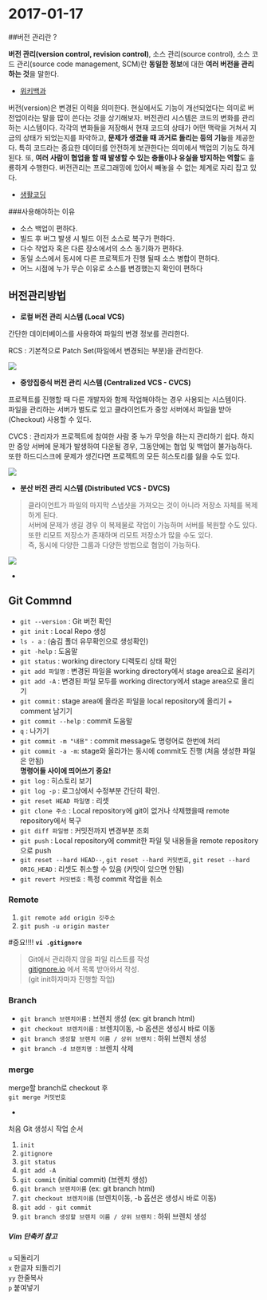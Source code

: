 # 2017-01-17

##버전 관리란 ?
>
**버전 관리(version control, revision control)**, 소스 관리(source control), 소스 코드 관리(source code management, SCM)란 **동일한 정보**에 대한 **여러 버전을 관리하는 것**을 말한다. 
- [위키백과](https://ko.wikipedia.org/wiki/%EB%B2%84%EC%A0%84_%EA%B4%80%EB%A6%AC)
>
버전(version)은 변경된 이력을 의미한다. 현실에서도 기능이 개선되었다는 의미로 버전업이라는 말을 많이 쓴다는 것을 상기해보자. 버전관리 시스템은 코드의 변화를 관리하는 시스템이다. 각각의 변화들을 저장해서 현재 코드의 상태가 어떤 맥락을 거쳐서 지금의 상태가 되었는지를 파악하고, **문제가 생겼을 때 과거로 돌리는 등의 기능**을 제공한다. 특히 코드라는 중요한 데이터를 안전하게 보관한다는 의미에서 백업의 기능도 하게 된다. 또, **여러 사람이 협업을 할 때 발생할 수 있는 충돌이나 유실을 방지하는 역할**도 휼룡하게 수행한다. 버전관리는 프로그래밍에 있어서 빼놓을 수 없는 체계로 자리 잡고 있다.
- [생활코딩](https://opentutorials.org/course/488/2605)

###사용해야하는 이유
>
- 소스 백업이 편하다.  
- 빌드 후 버그 발생 시 빌드 이전 소스로 복구가 편하다.  
- 다수 작업자 혹은 다른 장소에서의 소스 동기화가 편하다.  
- 동일 소스에서 동시에 다른 프로젝트가 진행 될때 소스 병합이 편하다.  
- 어느 시점에 누가 무슨 이유로 소스를 변경했는지 확인이 편하다

## 버전관리방법

- **로컬 버전 관리 시스템 (Local VCS)**  

> 
 간단한 데이터베이스를 사용하여 파일의 변경 정보를 관리한다.
>
 RCS : 기본적으로 Patch Set(파일에서 변경되는 부분)을 관리한다.
>
![](http://git-scm.com/figures/18333fig0101-tn.png)

- **중앙집중식 버전 관리 시스템 (Centralized VCS - CVCS)**

>
 프로젝트를 진행할 때 다른 개발자와 함께 작업해야하는 경우 사용되는 시스템이다.  
파일을 관리하는 서버가 별도로 있고 클라이언트가 중앙 서버에서 파일을 받아(Checkout) 사용할 수 있다.  
>
 CVCS : 관리자가 프로젝트에 참여한 사람 중 누가 무엇을 하는지 관리하기 쉽다. 하지만 중앙 서버에 문제가 발생하여 다운될 경우, 그동안에는 협업 및 백업이 불가능하다. 또한 하드디스크에 문제가 생긴다면 프로젝트의 모든 히스토리를 잃을 수도 있다.  
> 
![](http://git-scm.com/figures/18333fig0102-tn.png)

- **분산 버전 관리 시스템 (Distributed VCS - DVCS)**

> 클라이언트가 파일의 마지막 스냅샷을 가져오는 것이 아니라 저장소 자체를 복제하게 된다.  
>  서버에 문제가 생길 경우 이 복제물로 작업이 가능하며 서버를 복원할 수도 있다.  
>  또한 리모트 저장소가 존재하며 리모트 저장소가 많을 수도 있다.  
>  즉, 동시에 다양한 그룹과 다양한 방법으로 협업이 가능하다.  
> 
![](http://git-scm.com/figures/18333fig0103-tn.png)

-
## Git Commnd

- `git --version` : Git 버전 확인  
- `git init` : Local Repo 생성  
- `ls - a` : (숨김 폴더 유무확인으로 생성확인)  
- `git -help` : 도움말  
- `git status` : working directory 디렉토리 상태 확인
- `git add 파일명` : 변경된 파일을 working directory에서  stage area으로 올리기  
- `git add -A` : 변경된 파일 모두를 working directory에서  stage area으로 올리기  
- `git commit` : stage area에 올라온 파일을 local repository에 올리기 + comment 남기기  
- `git commit --help` : commit 도움말  
- `q` : 나가기  
- `git commit -m "내용"` : commit message도 명령어로 한번에 처리  
- `git commit -a -m`: stage와 올라가는 동시에 commit도 진행 (처음 생성한 파일은 안됨)  
**명령어들 사이에 띄어쓰기 중요!**  
- `git log` : 히스토리 보기  
- `git log -p` : 로그상에서 수정부분 간단히 확인.
- `git reset HEAD 파일명` : 리셋
- `git clone 주소` : Local repository에 git이 없거나 삭제했을때 remote repository에서 복구  
- `git diff 파일명` : 커밋전까지 변경부분 조회
- `git push` : Local repository에 commit한 파일 및 내용들을 remote repository으로 push
- `git reset --hard HEAD--`, `git reset --hard 커밋번호`, `git reset --hard ORIG_HEAD` : 리셋도 취소할 수 있음 (커밋이 있으면 안됨)  
- `git revert 커밋번호` : 특정 commit 작업을 취소

### Remote
1. `git remote add origin 깃주소`
2. `git push -u origin master`

#중요!!!!
**`vi .gitignore`**  
> Git에서 관리하지 않을 파일 리스트를 작성  
[gitignore.io](https://www.gitignore.io) 에서 목록 받아와서 작성.  
(git init하자마자 진행할 작업)

### Branch

- `git branch 브렌치이름` : 브렌치 생성
(ex: git branch html)  
- `git checkout 브렌치이름` : 브렌치이동, -b 옵션은 생성시 바로 이동
- `git branch 생성할 브렌치 이름 / 상위 브렌치` : 하위 브렌치 생성
- `git branch -d 브랜치명 `: 브렌치 삭제

### merge
merge할 branch로 checkout 후  
`git merge 커밋번호`

-
처음 Git 생성시 작업 순서

1. `init`
2. `gitignore`
3. `git status`
4. `git add -A`
5. `git commit` (initial commit)
(브렌치 생성)  
6. `git branch 브렌치이름` (ex: git branch html)
7. `git checkout 브렌치이름` (브렌치이동, -b 옵션은 생성시 바로 이동)
8. `git add - git commit`
9. `git branch 생성할 브렌치 이름 / 상위 브렌치` : 하위 브렌치 생성

##### Vim 단축키 참고
`u` 되돌리기  
`x` 한글자 되돌리기  
`yy` 한줄복사  
`p` 붙여넣기